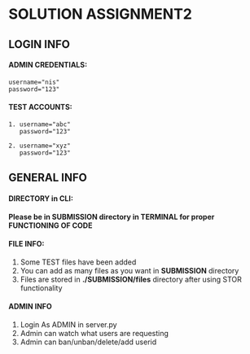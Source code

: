 # SOLUTION ASSIGNMENT2

## LOGIN INFO
#### ADMIN CREDENTIALS:
    username="nis"
    password="123"

#### TEST ACCOUNTS:
    1. username="abc"
       password="123"
    
    2. username="xyz"
       password="123"

## GENERAL INFO

#### DIRECTORY in CLI:

**Please be in **SUBMISSION** directory in TERMINAL for proper FUNCTIONING OF CODE**

#### FILE INFO:
1. Some TEST files have been added
2. You can add as many files as you want in **SUBMISSION** directory
3. Files are stored in **./SUBMISSION/files** directory after using STOR functionality

#### ADMIN INFO

1. Login As ADMIN in server.py
2. Admin can watch what users are requesting
3. Admin can ban/unban/delete/add userid

